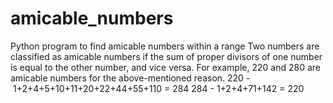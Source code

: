 # amicable_numbers
Python program to find amicable numbers within a range
Two numbers are classified as amicable numbers if the sum of proper divisors of one number is equal to the other number, and vice versa. For example, 220 and 280 are amicable numbers for the above-mentioned reason.
220 - 1+2+4+5+10+11+20+22+44+55+110 = 284
284 - 1+2+4+71+142 = 220
